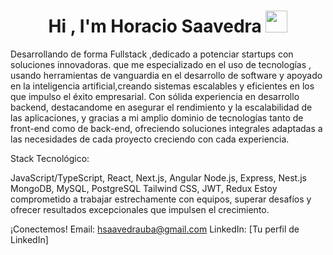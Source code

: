 <h1 align="center"><b>Hi , I'm Horacio Saavedra </b><img src="https://media.giphy.com/media/hvRJCLFzcasrR4ia7z/giphy.gif" width="35"></h1>
Desarrollando de forma Fullstack ,dedicado a potenciar startups con soluciones innovadoras.
que me especializado en el uso de tecnologías , usando herramientas de vanguardia en el desarrollo de software y apoyado en la inteligencia artificial,creando sistemas escalables y eficientes en los que impulso el éxito empresarial. Con sólida experiencia en desarrollo backend, destacandome en asegurar el rendimiento y la escalabilidad de las aplicaciones, y gracias a mi amplio dominio de tecnologías tanto de front-end como de back-end, ofreciendo soluciones integrales adaptadas a las necesidades de cada proyecto creciendo con cada experiencia.

Stack Tecnológico:

JavaScript/TypeScript, React, Next.js, Angular
Node.js, Express, Nest.js
MongoDB, MySQL, PostgreSQL
Tailwind CSS, JWT, Redux
Estoy comprometido a trabajar estrechamente con equipos, superar desafíos y ofrecer resultados excepcionales que impulsen el crecimiento.

¡Conectemos!
Email: hsaavedrauba@gmail.com
LinkedIn: [Tu perfil de LinkedIn]

